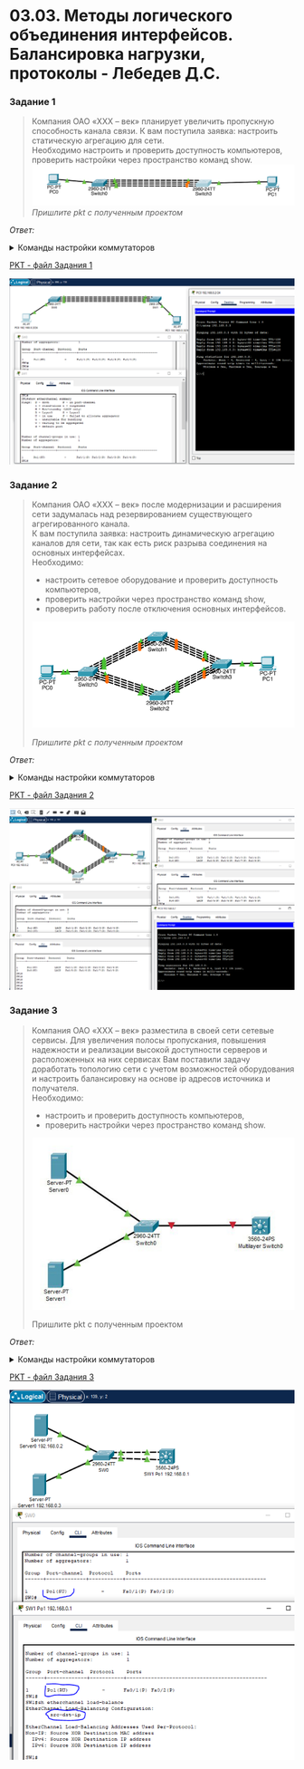 # 03.03. Методы логического объединения интерфейсов. Балансировка нагрузки, протоколы - Лебедев Д.С.
### Задание 1
> Компания ОАО «XXX – век» планирует увеличить пропускную способность канала связи. К вам поступила заявка: настроить статическую агрегацию для сети.  
> Необходимо настроить и проверить доступность компьютеров, проверить настройки через пространство команд show.
>  ![](_attachments/0303-01-00.png)  
> *Пришлите pkt с полученным проектом*

*Ответ:*  
<details>
<summary>Команды настройки коммутаторов</summary>

```bash
-- SW0 --

SW0(config)#int ran fa0/1-4
SW0(config-if-range)#sh
SW0(config-if-range)#channel-group 1 mode on
SW0(config-if-range)#exi
SW0(config)#int po1
SW0(config-if)#switchport mode trunk
SW0(config-if)#exi
SW0(config)#exi
SW0#wr
SW0#show etherchannel summary

-- SW1 --

Switch(config)#hostname SW1
SW1(config)#int ran fa0/1-4
SW1(config-if-range)#channel-group 1 mode on
SW1(config-if-range)#exi
SW1(config)#int po1
SW1(config-if)#switchport mode trunk
SW1(config-if)#exi
SW1(config)#exi
SW1#wr

-- SW0 --

SW0(config)#int ran fa0/1-4
SW0(config-if-range)#no sh

---

show etherchannel summary
```
</details>

[PKT - файл Задания 1](_attachments/0303-01-01.pkt)  

![](_attachments/0303-01-01.png)

### Задание 2
> Компания ОАО «XXX – век» после модернизации и расширения сети задумалась над резервированием существующего агрегированного канала.  
> К вам поступила заявка: настроить динамическую агрегацию каналов для сети, так как есть риск разрыва соединения на основных интерфейсах.  
> Необходимо:
> - настроить сетевое оборудование и проверить доступность компьютеров,
> - проверить настройки через пространство команд show,
> - проверить работу после отключения основных интерфейсов.
> 
> ![](_attachments/0303-02-00.png)  
> 
> *Пришлите pkt с полученным проектом*

*Ответ:*  
<details>
<summary>Команды настройки коммутаторов</summary>

```bash
-- SW0 --

SW0(config)#int range fa0/1-8
SW0(config-if-range)#sh

SW0(config-if-range)#int range fa0/1-4
SW0(config-if-range)#channel-group 1 mode activ
SW0(config-if-range)#exi
SW0(config)#int po1
SW0(config-if)#switchport mode trunk

SW0(config-if)#int range fa0/5-8
SW0(config-if-range)#channel-group 2 mode activ
SW0(config-if-range)#exi
SW0(config)#int po2
SW0(config-if)#switchport mode trunk

SW0(config-if)#exi
SW0(config)#exi
SW0#wr

-- SW3 --

SW3(config)#int range fa0/1-8
SW3(config-if-range)#sh

SW3(config-if-range)#int range fa0/1-4
SW3(config-if-range)#channel-group 3 mode activ
SW3(config-if-range)#exi
SW3(config)#int po3
SW3(config-if)#switchport mode trunk

SW3(config-if)#int range fa0/5-8
SW3(config-if-range)#channel-group 4 mode activ
SW3(config-if-range)#exi
SW3(config)#int po4
SW3(config-if)#switchport mode trunk

SW3(config-if)#exi
SW3(config)#exi
SW3#wr

-- SW1 --

SW1(config)#int range fa0/1-4
SW1(config-if-range)#channel-group 1 mode activ
SW1(config-if-range)#exi
SW1(config)#int po1
SW1(config-if)#switchport mode trunk

SW1(config-if)#int range fa0/5-8
SW1(config-if-range)#channel-group 3 mode activ
SW1(config-if-range)#exi
SW1(config)#int po3
SW1(config-if)#switchport mode trunk

SW1(config-if)#exi
SW1(config)#exi
SW1#wr

-- SW2 --

SW2(config)#int range fa0/1-4
SW2(config-if-range)#channel-group 2 mode activ
SW2(config-if-range)#exi
SW2(config)#int po2
SW2(config-if)#switchport mode trunk

SW2(config-if)#int range fa0/5-8
SW2(config-if-range)#channel-group 4 mode activ
SW2(config-if-range)#exi
SW2(config)#int po4
SW2(config-if)#switchport mode trunk

SW2(config-if)#exi
SW2(config)#exi
SW2#wr

--- SW ---

SW..(config)#int range fa0/1-8
SW..(config-if-range)#no sh
SW..#show etherchannel summary
```
</details>

[PKT - файл Задания 2](_attachments/0303-02-01.pkt)

![](_attachments/0303-02-01.png)

### Задание 3
> Компания ОАО «XXX – век» разместила в своей сети сетевые сервисы. Для увеличения полосы пропускания, повышения надежности и реализации высокой доступности серверов и расположенных на них сервисах Вам поставили задачу доработать топологию сети с учетом возможностей оборудования и настроить балансировку на основе ip адресов источника и получателя.  
> Необходимо:
> - настроить и проверить доступность компьютеров,
> - проверить настройки через пространство команд show.
> 
> ![](_attachments/0303-03-00.jpg)  
> 
> Пришлите pkt с полученным проектом

*Ответ:*  
<details>
<summary>Команды настройки коммутаторов</summary>

```bash
-- SW0 --

SW0(config)#int ran fa0/1-2
SW0(config-if-range)#sh
SW0(config-if-range)#channel-group 1 mode on
SW0(config-if-range)#exi
SW0(config)#int po1
SW0(config-if)#switchport mode trunk
SW0(config-if)#exi
SW0(config)#exi
SW0#wr

-- SW1 --

SW1(config)#int ran fa0/1-2
SW1(config-if-range)#channel-group 1 mode on
SW1(config)#int po1
SW1(config-if)#no switchport
SW1(config-if)#ip address 192.168.0.1 255.255.255.0
SW1(config-if)#exi
SW1(config)#port-channel load-balance src-dst-ip
SW1(config)#exi
SW1#wr

-- SW --

SW0(config)#int ran fa0/1-2
SW0(config-if-range)#no sh

show etherchannel summary
sh ip int br
sh etherchannel load-balance
port-channel load-balance 
```
</details>

[PKT - файл Задания 3](_attachments/0303-03-01.pkt)

![](_attachments/0303-03-01.png)
